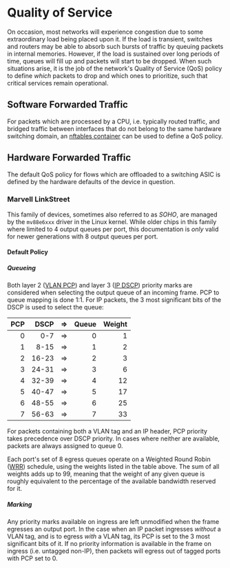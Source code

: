 Quality of Service
==================

On occasion, most networks will experience congestion due to some
extraordinary load being placed upon it. If the load is transient,
switches and routers may be able to absorb such bursts of traffic by
queuing packets in internal memories. However, if the load is
sustained over long periods of time, queues will fill up and packets
will start to be dropped. When such situations arise, it is the job of
the network's Quality of Service (QoS) policy to define _which_
packets to drop and which ones to prioritize, such that critical
services remain operational.


## Software Forwarded Traffic

For packets which are processed by a CPU, i.e. typically routed
traffic, and bridged traffic between interfaces that do not belong to
the same hardware switching domain, an [nftables container][1] can be
used to define a QoS policy.


## Hardware Forwarded Traffic

The default QoS policy for flows which are offloaded to a switching
ASIC is defined by the hardware defaults of the device in question.


### Marvell LinkStreet

This family of devices, sometimes also referred to as _SOHO_, are
managed by the `mv88e6xxx` driver in the Linux kernel. While older
chips in this family where limited to 4 output queues per port, this
documentation is _only_ valid for newer generations with 8 output
queues per port.

#### Default Policy

##### Queueing

Both layer 2 ([VLAN PCP][2]) and layer 3 ([IP DSCP][3]) priority marks
are considered when selecting the output queue of an incoming
frame. PCP to queue mapping is done 1:1. For IP packets, the 3 most
significant bits of the DSCP is used to select the queue:

| PCP |  DSCP | ⇒ | Queue | Weight |
|----:|------:|---|------:|-------:|
|   0 |   0-7 | ⇒ |     0 |      1 |
|   1 |  8-15 | ⇒ |     1 |      2 |
|   2 | 16-23 | ⇒ |     2 |      3 |
|   3 | 24-31 | ⇒ |     3 |      6 |
|   4 | 32-39 | ⇒ |     4 |     12 |
|   5 | 40-47 | ⇒ |     5 |     17 |
|   6 | 48-55 | ⇒ |     6 |     25 |
|   7 | 56-63 | ⇒ |     7 |     33 |

For packets containing both a VLAN tag and an IP header, PCP priority
takes precedence over DSCP priority. In cases where neither are
available, packets are always assigned to queue 0.

Each port's set of 8 egress queues operate on a Weighted Round Robin
([WRR][4]) schedule, using the weights listed in the table above. The
sum of all weights adds up to 99, meaning that the weight of any given
queue is roughly equivalent to the percentage of the available
bandwidth reserved for it.

##### Marking

Any priority marks available on ingress are left unmodified when the
frame egresses an output port. In the case when an IP packet ingresses
_without_ a VLAN tag, and is to egress _with_ a VLAN tag, its PCP is
set to the 3 most significant bits of it. If no priority information
is available in the frame on ingress (i.e. untagged non-IP), then
packets will egress out of tagged ports with PCP set to 0.


[1]: container.md#application-container-nftables
[2]: https://en.wikipedia.org/wiki/IEEE_802.1Q
[3]: https://en.wikipedia.org/wiki/Differentiated_services
[4]: https://en.wikipedia.org/wiki/Weighted_round_robin
